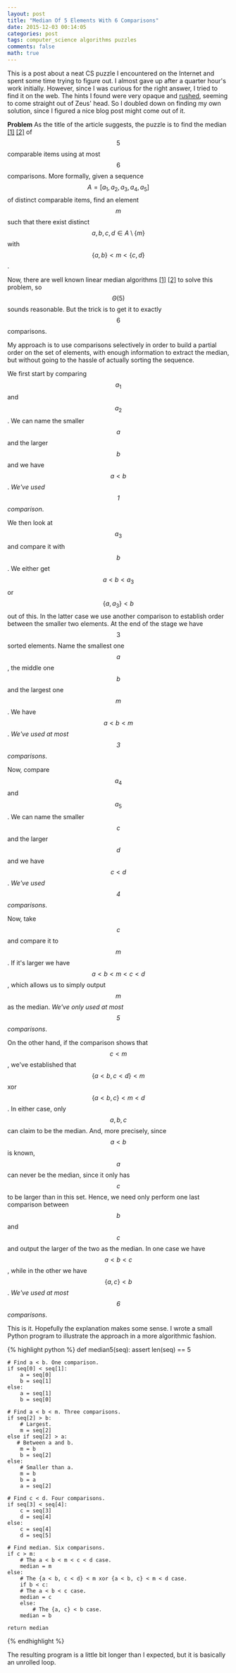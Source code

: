 ```yaml
---
layout: post
title: "Median Of 5 Elements With 6 Comparisons"
date: 2015-12-03 00:14:05
categories: post
tags: computer_science algorithms puzzles
comments: false
math: true
---
```

This is a post about a neat CS puzzle I encountered on the Internet and spent some time trying to figure out. I almost gave up after a quarter hour's work initially. However, since I was curious for the right answer, I tried to find it on the web. The hints I found were very opaque and [rushed][berkely], seeming to come straight out of Zeus' head. So I doubled down on finding my own solution, since I figured a nice blog post might come out of it.

__Problem__ As the title of the article suggests, the puzzle is to find the median [[1]][median-wiki] [[2]][median-nist] of $$5$$ comparable items using at most $$6$$ comparisons. More formally, given a sequence $$A = [a_1, a_2, a_3, a_4, a_5]$$ of distinct comparable items, find an element $$m$$ such that there exist distinct $$a,b,c,d \in A \setminus \{m\}$$ with $$\{a,b\} < m < \{c,d\}$$.

Now, there are well known linear median algorithms [[1]][median-algos1] [[2]][median-algos2] to solve this problem, so $$\Theta(5)$$ sounds reasonable. But the trick is to get it to exactly $$6$$ comparisons.

My approach is to use comparisons selectively in order to build a partial order on the set of elements, with enough information to extract the median, but without going to the hassle of actually sorting the sequence.

We first start by comparing $$a_1$$ and $$a_2$$. We can name the smaller $$a$$ and the larger $$b$$ and we have $$a < b$$. _We've used $$1$$ comparison_.

We then look at $$a_3$$ and compare it with $$b$$. We either get $$a < b < a_3$$ or $$\{a,a_3\} < b$$ out of this. In the latter case we use another comparison to establish order between the smaller two elements. At the end of the stage we have $$3$$ sorted elements. Name the smallest one $$a$$, the middle one $$b$$ and the largest one $$m$$. We have $$a < b < m$$. _We've used at most $$3$$ comparisons_.

Now, compare $$a_4$$ and $$a_5$$. We can name the smaller $$c$$ and the larger $$d$$ and we have $$c < d$$. _We've used $$4$$ comparisons_.

Now, take $$c$$ and compare it to $$m$$. If it's larger we have $$a < b < m < c < d$$, which allows us to simply output $$m$$ as the median. _We've only used at most $$5$$ comparisons_.

On the other hand, if the comparison shows that $$c < m$$, we've established that $$\{a < b, c < d\} < m$$ xor $$\{a < b, c\} < m < d$$. In either case, only $$a,b,c$$ can claim to be the median. And, more precisely, since $$a < b$$ is known, $$a$$ can never be the median, since it only has $$c$$ to be larger than in this set. Hence, we need only perform one last comparison between $$b$$ and $$c$$ and output the larger of the two as the median. In one case we have $$a < b < c$$, while in the other we have $$\{a, c\} < b$$. _We've used at most $$6$$ comparisons_.

This is it. Hopefully the explanation makes some sense. I wrote a small Python program to illustrate the approach in a more algorithmic fashion.

{% highlight python %}
def median5(seq):
    assert len(seq) == 5

    # Find a < b. One comparison.
    if seq[0] < seq[1]:
        a = seq[0]
        b = seq[1]
    else:
        a = seq[1]
        b = seq[0]

    # Find a < b < m. Three comparisons.
    if seq[2] > b:
        # Largest.
        m = seq[2]
    else if seq[2] > a:
       # Between a and b.
        m = b
        b = seq[2]
    else:
        # Smaller than a.
        m = b
        b = a
        a = seq[2]

    # Find c < d. Four comparisons.
    if seq[3] < seq[4]:
        c = seq[3]
        d = seq[4]
    else:
        c = seq[4]
        d = seq[5]

    # Find median. Six comparisons.
    if c > m:
        # The a < b < m < c < d case.
        median = m
    else:
        # The {a < b, c < d} < m xor {a < b, c} < m < d case.
        if b < c:
	    # The a < b < c case.
  	    median = c
        else:
            # The {a, c} < b case.
	    median = b   

    return median
{% endhighlight %}

The resulting program is a little bit longer than I expected, but it is basically an unrolled loop.

[median-wiki]: https://en.wikipedia.org/wiki/Median
[median-nist]: https://xlinux.nist.gov/dads//HTML/median.html
[median-algos1]: http://dhost.info/zabrodskyvlada/3alg.html
[median-algos2]: http://www.i-programmer.info/babbages-bag/505-quick-median.html
[berkely]: https://www.ocf.berkeley.edu/~wwu/cgi-bin/yabb/YaBB.cgi?board=riddles_cs;action=display;num=1061827085